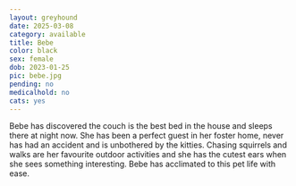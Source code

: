```yaml
---
layout: greyhound
date: 2025-03-08
category: available
title: Bebe
color: black
sex: female
dob: 2023-01-25
pic: bebe.jpg
pending: no
medicalhold: no
cats: yes
---
```


Bebe has discovered the couch is the best bed in the house and sleeps there at night now.  She has been a perfect guest in her foster home, never has had an accident and is unbothered by the kitties.  Chasing squirrels and walks are her favourite outdoor activities and she has the cutest ears when she sees something interesting.  Bebe has acclimated to this pet life with ease.
